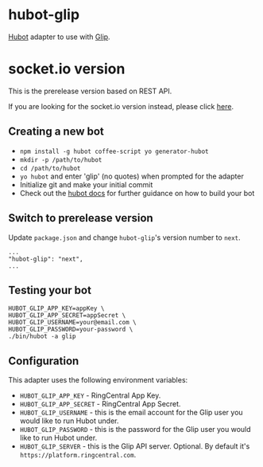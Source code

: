 # hubot-glip

[Hubot](https://hubot.github.com/) adapter to use with [Glip](https://glip.com/).


# socket.io version

This is the prerelease version based on REST API.

If you are looking for the socket.io version instead, please click [here](https://github.com/tylerlong/hubot-glip).


## Creating a new bot

- `npm install -g hubot coffee-script yo generator-hubot`
- `mkdir -p /path/to/hubot`
- `cd /path/to/hubot`
- `yo hubot` and enter 'glip' (no quotes) when prompted for the adapter
- Initialize git and make your initial commit
- Check out the [hubot docs](https://github.com/github/hubot/tree/master/docs) for further guidance on how to build your bot


## Switch to prerelease version

Update `package.json` and change `hubot-glip`'s version number to `next`.

```
...
"hubot-glip": "next",
...
```


## Testing your bot

```
HUBOT_GLIP_APP_KEY=appKey \
HUBOT_GLIP_APP_SECRET=appSecret \
HUBOT_GLIP_USERNAME=your@email.com \
HUBOT_GLIP_PASSWORD=your-password \
./bin/hubot -a glip
```


## Configuration

This adapter uses the following environment variables:

- `HUBOT_GLIP_APP_KEY` - RingCentral App Key.
- `HUBOT_GLIP_APP_SECRET` - RingCentral App Secret.
- `HUBOT_GLIP_USERNAME` - this is the email account for the Glip user you would like to run Hubot under.
- `HUBOT_GLIP_PASSWORD` - this is the password for the Glip user you would like to run Hubot under.
- `HUBOT_GLIP_SERVER` - this is the Glip API server. Optional. By default it's `https://platform.ringcentral.com`.
